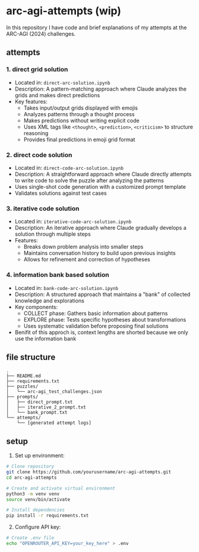 # arc-agi-attempts (wip)

In this repository I have code and brief explanations of my attempts at the ARC-AGI (2024) challenges.

## attempts

### 1. direct grid solution
- Located in: `direct-arc-solution.ipynb`
- Description: A pattern-matching approach where Claude analyzes the grids and makes direct predictions
- Key features:
    - Takes input/output grids displayed with emojis
    - Analyzes patterns through a thought process
    - Makes predictions without writing explicit code
    - Uses XML tags like `<thought>`, `<prediction>`, `<criticism>` to structure reasoning
    - Provides final predictions in emoji grid format

### 2. direct code solution
- Located in: `direct-code-arc-solution.ipynb`
- Description: A straightforward approach where Claude directly attempts to write code to solve the puzzle after analyzing the patterns
- Uses single-shot code generation with a customized prompt template
- Validates solutions against test cases

### 3. iterative code solution
- Located in: `iterative-code-arc-solution.ipynb`
- Description: An iterative approach where Claude gradually develops a solution through multiple steps
- Features:
  - Breaks down problem analysis into smaller steps
  - Maintains conversation history to build upon previous insights
  - Allows for refinement and correction of hypotheses

### 4. information bank based solution
- Located in: `bank-code-arc-solution.ipynb`
- Description: A structured approach that maintains a "bank" of collected knowledge and explorations
- Key components:
  - COLLECT phase: Gathers basic information about patterns
  - EXPLORE phase: Tests specific hypotheses about transformations
  - Uses systematic validation before proposing final solutions
- Benifit of this approch is, context lengths are shorted because we only use the information bank

## file structure

```
.
├── README.md
├── requirements.txt
├── puzzles/
│   └── arc-agi_test_challenges.json
├── prompts/
│   ├── direct_prompt.txt
│   ├── iterative_2_prompt.txt
│   └── bank_prompt.txt
└── attempts/
    └── [generated attempt logs]
```

## setup

1. Set up environment:
```bash
# Clone repository
git clone https://github.com/yourusername/arc-agi-attempts.git
cd arc-agi-attempts

# Create and activate virtual environment
python3 -m venv venv
source venv/bin/activate

# Install dependencies
pip install -r requirements.txt
```

2. Configure API key:
```bash
# Create .env file
echo "OPENROUTER_API_KEY=your_key_here" > .env
```